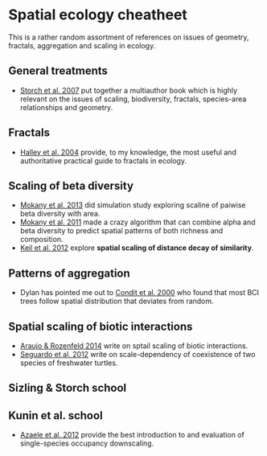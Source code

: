 # Spatial ecology cheatheet

This is a rather random assortment of references on issues of geometry, fractals, aggregation and scaling in ecology.

## General treatments
- [Storch et al. 2007](http://ebooks.cambridge.org/ebook.jsf?bid=CBO9780511814938) put together a multiauthor book which is highly relevant on the issues of scaling, biodiversity, fractals, species-area relationships and geometry.

## Fractals

- [Halley et al. 2004](http://www.uvm.edu/~pdodds/files/papers/others/2004/halley2004a.pdf) provide, to my knowledge, the most useful and authoritative practical guide to fractals in ecology.

## Scaling of beta diversity

- [Mokany et al. 2013](http://onlinelibrary.wiley.com/doi/10.1111/jbi.12175/full) did simulation study exploring scaline of paiwise beta diversity with area.
- [Mokany et al. 2011](http://onlinelibrary.wiley.com/doi/10.1111/j.1461-0248.2011.01675.x/full) made a crazy algorithm that can combine alpha and beta diversity to predict spatial patterns of both richness and composition.
- [Keil et al. 2012](http://onlinelibrary.wiley.com/doi/10.1111/j.1365-2699.2012.02701.x/abstract) explore **spatial scaling of distance decay of similarity**.

## Patterns of aggregation

- Dylan has pointed me out to [Condit et al. 2000](http://faculty.jsd.claremont.edu/dmcfarlane/bio176mcfarlane/pdf%20papers/Condit%20et%20al%202000.pdf) who found that most BCI trees follow spatial distribution that deviates from random.

## Spatial scaling of biotic interactions

- [Araujo & Rozenfeld 2014](http://onlinelibrary.wiley.com/doi/10.1111/j.1600-0587.2013.00643.x/full) write on sptail scaling of biotic interactions.
- [Seguardo et al. 2012](https://www.researchgate.net/publication/232273519_Patterns_of_coexistence_of_two_species_of_freshwater_turtles_are_affected_by_spatial_scale) write on scale-dependency of coexistence of two species of freshwater turtles.

## Sizling & Storch school

## Kunin et al. school

- [Azaele et al. 2012](https://www.researchgate.net/publication/225077957_Downscaling_species_occupancy_from_coarse_spatial_scales) provide the best introduction to and evaluation of single-species occupancy downscaling.
 

